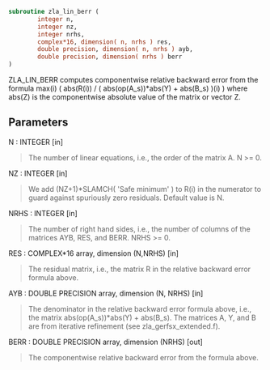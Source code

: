 ```fortran
subroutine zla_lin_berr (
        integer n,
        integer nz,
        integer nrhs,
        complex*16, dimension( n, nrhs ) res,
        double precision, dimension( n, nrhs ) ayb,
        double precision, dimension( nrhs ) berr
)
```

ZLA_LIN_BERR computes componentwise relative backward error from
the formula
max(i) ( abs(R(i)) / ( abs(op(A_s))\*abs(Y) + abs(B_s) )(i) )
where abs(Z) is the componentwise absolute value of the matrix
or vector Z.

## Parameters
N : INTEGER [in]
> The number of linear equations, i.e., the order of the
> matrix A.  N >= 0.

NZ : INTEGER [in]
> We add (NZ+1)\*SLAMCH( 'Safe minimum' ) to R(i) in the numerator to
> guard against spuriously zero residuals. Default value is N.

NRHS : INTEGER [in]
> The number of right hand sides, i.e., the number of columns
> of the matrices AYB, RES, and BERR.  NRHS >= 0.

RES : COMPLEX\*16 array, dimension (N,NRHS) [in]
> The residual matrix, i.e., the matrix R in the relative backward
> error formula above.

AYB : DOUBLE PRECISION array, dimension (N, NRHS) [in]
> The denominator in the relative backward error formula above, i.e.,
> the matrix abs(op(A_s))\*abs(Y) + abs(B_s). The matrices A, Y, and B
> are from iterative refinement (see zla_gerfsx_extended.f).

BERR : DOUBLE PRECISION array, dimension (NRHS) [out]
> The componentwise relative backward error from the formula above.
